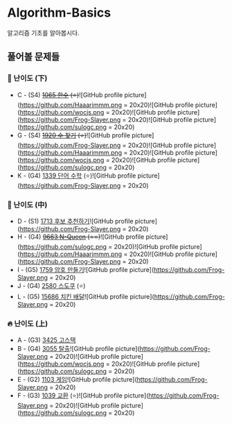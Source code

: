 # Algorithm-Basics
알고리즘 기초를 알아봅시다.
## 풀어볼 문제들

### :watermelon: 난이도 (下)
+ C - (S4) ~~[1065 한수](https://www.acmicpc.net/problem/1065) (:star:)~~![GitHub profile picture](https://github.com/Haaarimmm.png = 20x20)![GitHub profile picture](https://github.com/wocjs.png = 20x20)![GitHub profile picture](https://github.com/Frog-Slayer.png = 20x20)![GitHub profile picture](https://github.com/sulogc.png = 20x20)
+ G - (S4) ~~[1920 수 찾기](https://www.acmicpc.net/problem/1920) (:star:)~~![GitHub profile picture](https://github.com/Frog-Slayer.png = 20x20)![GitHub profile picture](https://github.com/Haaarimmm.png = 20x20)![GitHub profile picture](https://github.com/wocjs.png = 20x20)![GitHub profile picture](https://github.com/sulogc.png = 20x20)
+ K - (G4) [1339 단어 수학](https://www.acmicpc.net/problem/1339) (:star:)![GitHub profile picture](https://github.com/Frog-Slayer.png = 20x20)

### :evergreen_tree: 난이도 (中)
+ D - (S1) [1713 후보 추천하기](https://www.acmicpc.net/problem/1713)![GitHub profile picture](https://github.com/Frog-Slayer.png = 20x20)
+ H - (G4) ~~[9663 N-Queen](https://www.acmicpc.net/problem/9663) (:star::star:)~~![GitHub profile picture](https://github.com/sulogc.png = 20x20)![GitHub profile picture](https://github.com/Haaarimmm.png = 20x20)![GitHub profile picture](https://github.com/Frog-Slayer.png = 20x20)
+ I - (G5) [1759 암호 만들기](https://www.acmicpc.net/problem/1759)![GitHub profile picture](https://github.com/Frog-Slayer.png = 20x20)
+ J - (G4) [2580 스도쿠](https://www.acmicpc.net/problem/2580) (:star:)
+ L - (G5) [15686 치킨 배달](https://www.acmicpc.net/problem/15686)![GitHub profile picture](https://github.com/Frog-Slayer.png = 20x20)

### :fire: 난이도 (上)
+ A - (G3) [3425 고스택](https://www.acmicpc.net/problem/3425)
+ B - (G4) [3055 탈출](https://www.acmicpc.net/problem/3055)![GitHub profile picture](https://github.com/Frog-Slayer.png = 20x20)![GitHub profile picture](https://github.com/wocjs.png = 20x20)![GitHub profile picture](https://github.com/sulogc.png = 20x20)
+ E - (G2) [1103 게임](https://www.acmicpc.net/problem/1103)![GitHub profile picture](https://github.com/Frog-Slayer.png = 20x20)
+ F - (G3) [1039 교환](https://www.acmicpc.net/problem/1039) (:star:)![GitHub profile picture](https://github.com/Frog-Slayer.png = 20x20)![GitHub profile picture](https://github.com/sulogc.png = 20x20)

